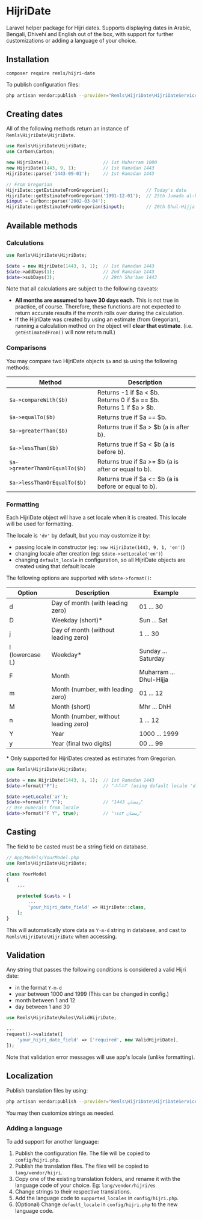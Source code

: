 # HijriDate

Laravel helper package for Hijri dates. Supports displaying dates in Arabic, Bengali, Dhivehi and English out of the box, with support for further customizations or adding a language of your choice.

## Installation

```
composer require remls/hijri-date
```

To publish configuration files:
```sh
php artisan vendor:publish --provider="Remls\HijriDate\HijriDateServiceProvider" --tag="config"
```

## Creating dates

All of the following methods return an instance of `Remls\HijriDate\HijriDate`.

```php
use Remls\HijriDate\HijriDate;
use Carbon\Carbon;

new HijriDate();                    // 1st Muharram 1000
new HijriDate(1443, 9, 1);          // 1st Ramadan 1443
HijriDate::parse('1443-09-01');     // 1st Ramadan 1443

// From Gregorian
HijriDate::getEstimateFromGregorian();              // Today's date
HijriDate::getEstimateFromGregorian('1991-12-01');  // 25th Jumada al-Ula 1412
$input = Carbon::parse('2002-03-04');
HijriDate::getEstimateFromGregorian($input);        // 20th Dhul-Hijja 1422
```

## Available methods

### Calculations

```php
use Remls\HijriDate\HijriDate;

$date = new HijriDate(1443, 9, 1);  // 1st Ramadan 1443
$date->addDays(1);                  // 2nd Ramadan 1443
$date->subDays(3);                  // 29th Sha'ban 1443
```

Note that all calculations are subject to the following caveats:
- **All months are assumed to have 30 days each.** This is not true in practice, of course. Therefore, these functions are not expected to return accurate results if the month rolls over during the calculation.
- If the HijriDate was created by using an estimate (from Gregorian), running a calculation method on the object will **clear that estimate**. (i.e. `getEstimatedFrom()` will now return null.)

### Comparisons

You may compare two HijriDate objects `$a` and `$b` using the following methods:

| Method | Description |
| --- | --- |
| `$a->compareWith($b)` | Returns -1 if $a < $b.<br>Returns 0 if $a == $b.<br>Returns 1 if $a > $b. |
| `$a->equalTo($b)` | Returns true if $a == $b. |
| `$a->greaterThan($b)` | Returns true if $a > $b (a is after b). |
| `$a->lessThan($b)` | Returns true if $a < $b (a is before b). |
| `$a->greaterThanOrEqualTo($b)` | Returns true if $a >= $b (a is after or equal to b). |
| `$a->lessThanOrEqualTo($b)` | Returns true if $a <= $b (a is before or equal to b). |

### Formatting

Each HijriDate object will have a set locale when it is created. This locale will be used for formatting.

The locale is `'dv'` by default, but you may customize it by:
- passing locale in constructor (eg: `new HijriDate(1443, 9, 1, 'en')`)
- changing locale after creation (eg: `$date->setLocale('en')`)
- changing `default_locale` in configuration, so all HijriDate objects are created using that default locale

The following options are supported with `$date->format()`:

| Option | Description | Example |
| --- | --- | --- |
| d | Day of month (with leading zero) | 01 ... 30 |
| D | Weekday (short)* | Sun ... Sat |
| j | Day of month (without leading zero) | 1 ... 30 |
| l<br>(lowercase L) | Weekday* | Sunday ... Saturday |
| F | Month | Muharram ... Dhul-Hijja |
| m | Month (number, with leading zero) | 01 ... 12 |
| M | Month (short) | Mhr ... DhH |
| n | Month (number, without leading zero) | 1 ... 12 |
| Y | Year | 1000 ... 1999 |
| y | Year (final two digits) | 00 ... 99 |

\* Only supported for HijriDates created as estimates from Gregorian.

```php
use Remls\HijriDate\HijriDate;

$date = new HijriDate(1443, 9, 1);  // 1st Ramadan 1443
$date->format("F");                 // "ރަމަޟާން" (using default locale 'dv')

$date->setLocale('ar');
$date->format("F Y");               // "رمضان 1443"
// Use numerals from locale
$date->format("F Y", true);         // "رمضان ١٤٤٣"
```


## Casting

The field to be casted must be a string field on database.

```php
// App/Models/YourModel.php
use Remls\HijriDate\HijriDate;

class YourModel
{
    ...

    protected $casts = [
        ...
        'your_hijri_date_field' => HijriDate::class,
    ];
}
```

This will automatically store data as `Y-m-d` string in database, and cast to `Remls\HijriDate\HijriDate` when accessing.

## Validation

Any string that passes the following conditions is considered a valid Hijri date:
- in the format `Y-m-d`
- year between 1000 and 1999 (This can be changed in config.)
- month between 1 and 12
- day between 1 and 30

```php
use Remls\HijriDate\Rules\ValidHijriDate;

...
request()->validate([
    'your_hijri_date_field' => ['required', new ValidHijriDate],
]);
```

Note that validation error messages will use app's locale (unlike formatting).

## Localization

Publish translation files by using:
```sh
php artisan vendor:publish --provider="Remls\HijriDate\HijriDateServiceProvider" --tag="lang"
```

You may then customize strings as needed.

### Adding a language

To add support for another language:
1. Publish the configuration file. The file will be copied to `config/hijri.php`.
2. Publish the translation files. The files will be copied to `lang/vendor/hijri`.
3. Copy one of the existing translation folders, and rename it with the language code of your choice. Eg: `lang/vendor/hijri/es`
4. Change strings to their respective translations.
5. Add the language code to `supported_locales` in `config/hijri.php`.
6. (Optional) Change `default_locale` in `config/hijri.php` to the new language code.
